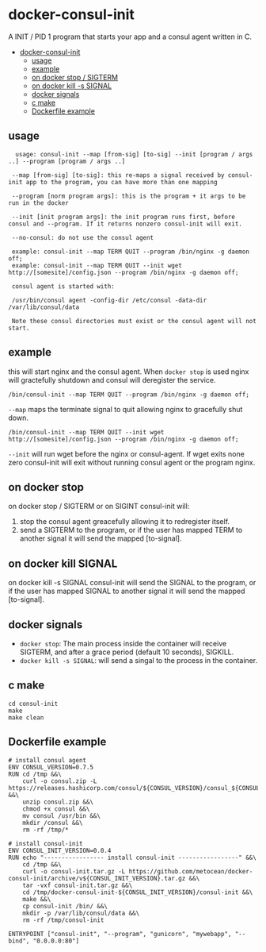 # docker-consul-init
A INIT / PID 1 program that starts your app and a consul agent written in C.

- [docker-consul-init](#docker-consul-init)
  * [usage](#usage)
  * [example](#example)
  * [on docker stop / SIGTERM](#on-docker-stop)
  * [on docker kill -s SIGNAL](#on-docker-kill-signal)
  * [docker signals](#docker-signals)
  * [c make](#c-make)
  * [Dockerfile example](#dockerfile-example)

## usage
```
  usage: consul-init --map [from-sig] [to-sig] --init [program / args ..] --program [program / args ..]

 --map [from-sig] [to-sig]: this re-maps a signal received by consul-init app to the program, you can have more than one mapping

 --program [norm program args]: this is the program + it args to be run in the docker

 --init [init program args]: the init program runs first, before consul and --program. If it returns nonzero consul-init will exit. 

 --no-consul: do not use the consul agent

 example: consul-init --map TERM QUIT --program /bin/nginx -g daemon off;
 example: consul-init --map TERM QUIT --init wget http://[somesite]/config.json --program /bin/nginx -g daemon off;
 
 consul agent is started with:

 /usr/bin/consul agent -config-dir /etc/consul -data-dir /var/lib/consul/data
 
 Note these consul directories must exist or the consul agent will not start.

```

## example
this will start nginx and the consul agent. When ```docker stop``` is used nginx will gractefully shutdown and consul will deregister the service.
```
/bin/consul-init --map TERM QUIT --program /bin/nginx -g daemon off;
```
```--map``` maps the terminate signal to quit allowing nginx to gracefully shut down.
```
/bin/consul-init --map TERM QUIT --init wget http://[somesite]/config.json --program /bin/nginx -g daemon off;
```
```--init``` will run wget before the nginx or consul-agent. If wget exits none zero consul-init will exit without running consul agent or the program nginx.

## on docker stop
on docker stop / SIGTERM or on SIGINT consul-init will:
1. stop the consul agent greacefully allowing it to redregister itself.
2. send a SIGTERM to the program, or if the user has mapped TERM to another signal it will send the mapped [to-signal].

## on docker kill SIGNAL
on docker kill -s SIGNAL consul-init will send the SIGNAL to the program, or if the user has mapped SIGNAL to another signal it will send the mapped [to-signal].

## docker signals
* ```docker stop```: The main process inside the container will receive SIGTERM, and after a grace period (default 10 seconds), SIGKILL.
* ```docker kill -s SIGNAL```: will send a singal to the process in the container.

## c make
```
cd consul-init
make
make clean
```

## Dockerfile example
```
# install consul agent
ENV CONSUL_VERSION=0.7.5
RUN cd /tmp &&\
    curl -o consul.zip -L https://releases.hashicorp.com/consul/${CONSUL_VERSION}/consul_${CONSUL_VERSION}_linux_amd64.zip &&\
    unzip consul.zip &&\
    chmod +x consul &&\
    mv consul /usr/bin &&\
    mkdir /consul &&\
    rm -rf /tmp/*

# install consul-init
ENV CONSUL_INIT_VERSION=0.0.4
RUN echo "----------------- install consul-init -----------------" &&\
    cd /tmp &&\
    curl -o consul-init.tar.gz -L https://github.com/metocean/docker-consul-init/archive/v${CONSUL_INIT_VERSION}.tar.gz &&\
    tar -vxf consul-init.tar.gz &&\
    cd /tmp/docker-consul-init-${CONSUL_INIT_VERSION}/consul-init &&\
    make &&\
    cp consul-init /bin/ &&\
    mkdir -p /var/lib/consul/data &&\
    rm -rf /tmp/consul-init

ENTRYPOINT ["consul-init", "--program", "gunicorn", "mywebapp", "--bind", "0.0.0.0:80"]
```
